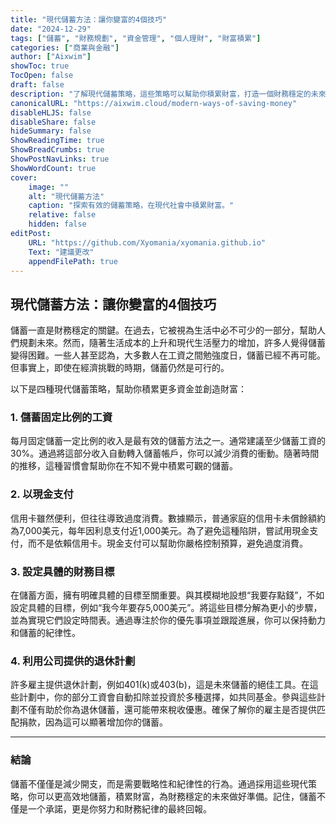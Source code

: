 ```yaml
---
title: "現代儲蓄方法：讓你變富的4個技巧"
date: "2024-12-29"
tags: ["儲蓄", "財務規劃", "資金管理", "個人理財", "財富積累"]
categories: ["商業與金融"]
author: ["Aixwim"]
showToc: true
TocOpen: false
draft: false
description: "了解現代儲蓄策略，這些策略可以幫助你積累財富，打造一個財務穩定的未來。"
canonicalURL: "https://aixwim.cloud/modern-ways-of-saving-money"
disableHLJS: false
disableShare: false
hideSummary: false
ShowReadingTime: true
ShowBreadCrumbs: true
ShowPostNavLinks: true
ShowWordCount: true
cover:
    image: ""
    alt: "現代儲蓄方法"
    caption: "探索有效的儲蓄策略，在現代社會中積累財富。"
    relative: false
    hidden: false
editPost:
    URL: "https://github.com/Xyomania/xyomania.github.io"
    Text: "建議更改"
    appendFilePath: true
---
```


## 現代儲蓄方法：讓你變富的4個技巧

儲蓄一直是財務穩定的關鍵。在過去，它被視為生活中必不可少的一部分，幫助人們規劃未來。然而，隨著生活成本的上升和現代生活壓力的增加，許多人覺得儲蓄變得困難。一些人甚至認為，大多數人在工資之間勉強度日，儲蓄已經不再可能。但事實上，即使在經濟挑戰的時期，儲蓄仍然是可行的。

以下是四種現代儲蓄策略，幫助你積累更多資金並創造財富：

### **1. 儲蓄固定比例的工資**

每月固定儲蓄一定比例的收入是最有效的儲蓄方法之一。通常建議至少儲蓄工資的30%。通過將這部分收入自動轉入儲蓄帳戶，你可以減少消費的衝動。隨著時間的推移，這種習慣會幫助你在不知不覺中積累可觀的儲蓄。

### **2. 以現金支付**

信用卡雖然便利，但往往導致過度消費。數據顯示，普通家庭的信用卡未償餘額約為7,000美元，每年因利息支付近1,000美元。為了避免這種陷阱，嘗試用現金支付，而不是依賴信用卡。現金支付可以幫助你嚴格控制預算，避免過度消費。

### **3. 設定具體的財務目標**

在儲蓄方面，擁有明確具體的目標至關重要。與其模糊地設想“我要存點錢”，不如設定具體的目標，例如“我今年要存5,000美元”。將這些目標分解為更小的步驟，並為實現它們設定時間表。通過專注於你的優先事項並跟蹤進展，你可以保持動力和儲蓄的紀律性。

### **4. 利用公司提供的退休計劃**

許多雇主提供退休計劃，例如401(k)或403(b)，這是未來儲蓄的絕佳工具。在這些計劃中，你的部分工資會自動扣除並投資於多種選擇，如共同基金。參與這些計劃不僅有助於你為退休儲蓄，還可能帶來稅收優惠。確保了解你的雇主是否提供匹配捐款，因為這可以顯著增加你的儲蓄。

---

### **結論**

儲蓄不僅僅是減少開支，而是需要戰略性和紀律性的行為。通過採用這些現代策略，你可以更高效地儲蓄，積累財富，為財務穩定的未來做好準備。記住，儲蓄不僅是一个承諾，更是你努力和財務紀律的最終回報。
